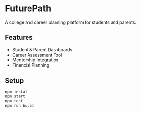# FuturePath

A college and career planning platform for students and parents.

## Features
- Student & Parent Dashboards
- Career Assessment Tool
- Mentorship Integration
- Financial Planning

## Setup
```bash
npm install
npm start
npm test
npm run build
```

